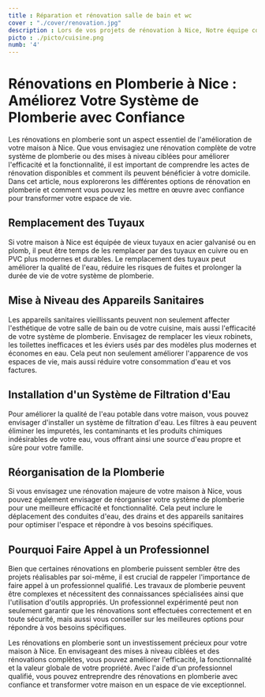 ```yaml
---
title : Réparation et rénovation salle de bain et wc
cover : "./cover/renovation.jpg"
description : Lors de vos projets de rénovation à Nice, Notre équipe conçoit et mets en œuvre des systèmes de plomberie modernes et efficaces. Nous travaillons en coordination avec d'autres corps de métier pour optimiser la fonctionnalité et l'esthétique de votre espace, qu'il s'agisse de salles de bains ou de cuisines.
picto : ./picto/cuisine.png
numb: '4'
---
```


# Rénovations en Plomberie à Nice : Améliorez Votre Système de Plomberie avec Confiance

Les rénovations en plomberie sont un aspect essentiel de l'amélioration de votre maison à Nice. Que vous envisagiez une rénovation complète de votre système de plomberie ou des mises à niveau ciblées pour améliorer l'efficacité et la fonctionnalité, il est important de comprendre les actes de rénovation disponibles et comment ils peuvent bénéficier à votre domicile. Dans cet article, nous explorerons les différentes options de rénovation en plomberie et comment vous pouvez les mettre en œuvre avec confiance pour transformer votre espace de vie.

## Remplacement des Tuyaux

Si votre maison à Nice est équipée de vieux tuyaux en acier galvanisé ou en plomb, il peut être temps de les remplacer par des tuyaux en cuivre ou en PVC plus modernes et durables. Le remplacement des tuyaux peut améliorer la qualité de l'eau, réduire les risques de fuites et prolonger la durée de vie de votre système de plomberie.

## Mise à Niveau des Appareils Sanitaires

Les appareils sanitaires vieillissants peuvent non seulement affecter l'esthétique de votre salle de bain ou de votre cuisine, mais aussi l'efficacité de votre système de plomberie. Envisagez de remplacer les vieux robinets, les toilettes inefficaces et les éviers usés par des modèles plus modernes et économes en eau. Cela peut non seulement améliorer l'apparence de vos espaces de vie, mais aussi réduire votre consommation d'eau et vos factures.

## Installation d'un Système de Filtration d'Eau

Pour améliorer la qualité de l'eau potable dans votre maison, vous pouvez envisager d'installer un système de filtration d'eau. Les filtres à eau peuvent éliminer les impuretés, les contaminants et les produits chimiques indésirables de votre eau, vous offrant ainsi une source d'eau propre et sûre pour votre famille.

## Réorganisation de la Plomberie

Si vous envisagez une rénovation majeure de votre maison à Nice, vous pouvez également envisager de réorganiser votre système de plomberie pour une meilleure efficacité et fonctionnalité. Cela peut inclure le déplacement des conduites d'eau, des drains et des appareils sanitaires pour optimiser l'espace et répondre à vos besoins spécifiques.

## Pourquoi Faire Appel à un Professionnel

Bien que certaines rénovations en plomberie puissent sembler être des projets réalisables par soi-même, il est crucial de rappeler l'importance de faire appel à un professionnel qualifié. Les travaux de plomberie peuvent être complexes et nécessitent des connaissances spécialisées ainsi que l'utilisation d'outils appropriés. Un professionnel expérimenté peut non seulement garantir que les rénovations sont effectuées correctement et en toute sécurité, mais aussi vous conseiller sur les meilleures options pour répondre à vos besoins spécifiques.

Les rénovations en plomberie sont un investissement précieux pour votre maison à Nice. En envisageant des mises à niveau ciblées et des rénovations complètes, vous pouvez améliorer l'efficacité, la fonctionnalité et la valeur globale de votre propriété. Avec l'aide d'un professionnel qualifié, vous pouvez entreprendre des rénovations en plomberie avec confiance et transformer votre maison en un espace de vie exceptionnel.